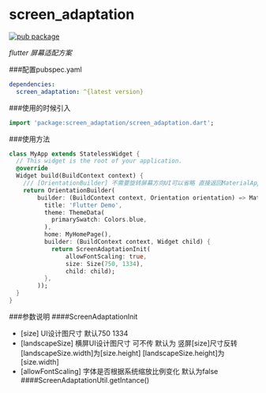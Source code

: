 # screen_adaptation
[![pub package](https://img.shields.io/pub/v/flutter_screenutil.svg)](https://pub.dev/packages/flutter_screenutil)

 *flutter 屏幕适配方案*
 
###配置pubspec.yaml
```yaml
dependencies:
  screen_adaptation: ^{latest version}
```
###使用的时候引入
```dart
import 'package:screen_adaptation/screen_adaptation.dart';
```
###使用方法
```dart
class MyApp extends StatelessWidget {
  // This widget is the root of your application.
  @override
  Widget build(BuildContext context) {
    /// [OrientationBuilder] 不需要旋转屏幕方向UI可以省略 直接返回MaterialApp
    return OrientationBuilder(
        builder: (BuildContext context, Orientation orientation) => MaterialApp(
          title: 'Flutter Demo',
          theme: ThemeData(
            primarySwatch: Colors.blue,
          ),
          home: MyHomePage(),
          builder: (BuildContext context, Widget child) {
            return ScreenAdaptationInit(
                allowFontScaling: true,
                size: Size(750, 1334),
                child: child);
          },
        ));
  }
}
``` 
###参数说明
####ScreenAdaptationInit
- [size] UI设计图尺寸 默认750 1334
- [landscapeSize] 横屏UI设计图尺寸 可不传 默认为 竖屏[size]尺寸反转 [landscapeSize.width]为[size.height] [landscapeSize.height]为[size.width]
- [allowFontScaling] 字体是否根据系统缩放比例变化 默认为false
####ScreenAdaptationUtil.getIntance()
